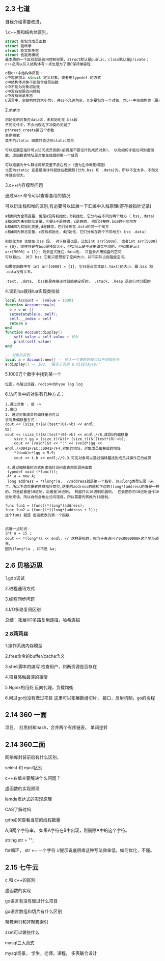 ## 2.3 七道

自我介绍需要改进，

1.c++类和结构体区别。

~~~c
struct 能包含成员函数
struct 能继承
struct 能实现多态
struct 也能用模板
最本质的一个区别就是访问控制权限，struct默认是public，class默认是private；
c++之所以引入结构体有一点也是为了跟C保持兼容性

c和c++中结构体区别：
c中需要加上 struct 定义对象，或者用typedef 的方式
c中结构体对象不能包含成员函数
c中不能为对象初始化
c中没有权限访问控制
c中没有继承多态
C语言中，空结构体的大小为0，并且不允许为空，至少要包含一个对象，而C++中空结构体（属于空类）可以为空，并且大小为1


~~~



2.static

~~~
初始化的对象在data区，未初始化在.bss段
不同文件中，不会出现名字冲突的问题了
pthread_create第四个参数
单例模式
类中的static 函数只能访问static成员

可以延展空指针可以访问成员函数(前提是不要设计到成员对象)， 以及如何才能访问到虚函数，虚函数表地址是对象生成后的第一个成员

可以延展为什么静态局部变量不放在栈上（因为生命周期问题）
也因为static 变量是编译时就放在数据段(分为.bss 和 .data)的，所以不宜太多，不然文件就会很大。
~~~



3.c++内存模型问题

通过size 命令可以查看各段的情况

可以衍生栈和堆的区别,有必要可以延展一下汇编中入栈原理(寄存器指针记录)

~~~
a和b同为全局变量，但是a没有初始化，b初始化，它分布在不同的两个地方（.bss,.data）
a和c同为未初始化变量，但是a不是静态，c是静态, 他们分布在.bss的不同地方
b和d同为初始化变量,d是静态，它们分布在.data的同一个地方
c和d同为静态变量，c没有初始化，d初始化，它们分布在两个不同地方(.bss .data)

初始化为0 也放在.bss 段， 对于数组也是。比如int arr[5000]; 或者int arr[5000] = {0}, 同样只是在bss段预留大小，但实际上是不占用磁盘空间的，但如果是int arr[5000] = {1}; 则会显式是在.data段， 并且会占用磁盘的空间  
可以看出， 对于.bss 它都只是预留了空间大小，并不实际占用磁盘空间。

如果在函数中写 int arr[5000] = {1}; 它只是占文本区(.text)的大小，跟.bss 和 .data没有关系。

.text, .data, .bss都是在编译时就能确定好的， .stack, .heap 是运行时分配的
~~~

4.谈到lua就往lua实现类拉扯

~~~lua
local Account =  {value = 1000}
function Account:new(o) 
  o = o or {}
  setmetatable(o, self);
  self.__index = self
  return o
end
function Account:display() 
	self.value = self.value + 100    
    print(self.value)
end

-- 对象的实例
local a = Account:new{} -- 传入一个表的时候可以不用加括号
a:display() -- 100.  相当于调用 a.display(a);

~~~





5.1000万个数字中找到某一个

~~~
位图，布隆过滤器，redis中的hype log log
~~~

6.访问类中的对象有几种方式：

~~~
1.通过对象 . 或 ->
2.接口
3. 通过对象成员的偏移量也可以
求对象偏移量方式：
cout << (size_t)(&((test*)0)->b) << endl;
如：
cout << (size_t)(&((test*)0)->b) << endl;//8,成员b的偏移量
    size_t gg = (size_t)(&t)+ (size_t)(&((test*)0)->b);
    cout << (void*)&t << ":" << (void*)gg << endl;//0041F7EC::0041F7F4,对象的地址，对象成员偏移后的地址
    *(double*)gg = 9.9;
    cout << t.b << endl;//9.9,可见对象可以通过偏移量找到成员并操作它的成员
    
 4.通过偏移量的方式用虚指针访问虚表然后调用函数
 typedef void (*func)();
 A* a = new A;
 long address = *(long*)a;  //address就是第一个指针，但以long类型记录下来了，所以下边需要转换成指针类型,这里的address的值和下边的(long*)address的值是一样的，只是前者是10进制，后者是16进制， 机器只认16进制机器码， 它会把你的10进制当作16进制来读，所以自然会地址访问错误，所以需要先转换为16进制。
 
func fun1 = (func)(*(long*)address);
func fun2 = (func)(*((long*)address + 1));
这个fun1 就是 虚函数表的第一个函数


拓展一点知识：
int a = 15 ;
cout << *(long*)a << endl; // 这样是错的，相当于去访问了0x0000000F这个地址越界。
因为(long*)a , 并不是 &a; 
~~~

## 2.6 贝格迈思

1.gdb调试

2.进程通讯方式

3.线程同步问题

4.I/O多路复用区别

总结：拓展I/O多路复用连招，哈希连招

### 2.8莉莉丝

1.操作系统内存模型

2.free命令的buffer/cache含义

3.shell脚本的编写
检查用户，判断资源是否存在

4.项目感触最深的事情

5.Nginx的用处
反向代理，负载均衡

6.问过go也没有做过项目
这里可以拓展数组切片， 接口，反射机制，go的协程

## 2.14 360 一面

项目， 红黑树和hash，合并两个有序链表， 单词逆转

## 2.14 360二面

网络库封装前后有什么区别。

select 和 epoll区别

c++右值主要解决什么问题？

虚函数的实现原理

lamda表达式的实现原理

CAS了解过吗

gdb如何查看当前的线程数量

A,B两个字符串， 如果A字符在B中出现，则删除A中的这个字符。

string str = "";

for循环， str += 一个字符   		//提示说底层库这种写法效率低，如何优化，不懂。

## 2.15 七牛云

c 和 c++的区别

虚函数的实现

go语言有没有做过什么项目

go语言数组和切片有什么区别

聚簇索引和非聚簇索引

zset可以做些什么

mysql三大范式

mysql场景， 学生，老师，课程， 多表联合设计